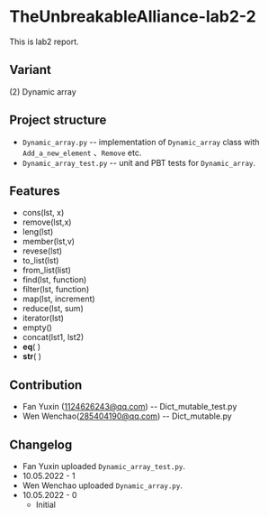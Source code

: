 # TheUnbreakableAlliance-lab2-2

This is lab2 report.

## Variant

(2) Dynamic array

## Project structure

- `Dynamic_array.py` -- implementation of `Dynamic_array`
   class with `Add_a_new_element` 、`Remove` etc.
- `Dynamic_array_test.py` -- unit and PBT tests for `Dynamic_array`.

## Features

- cons(lst, x)
- remove(lst,x)
- leng(lst)
- member(lst,v)
- revese(lst)
- to_list(lst)
- from_list(list)
- find(lst, function)
- filter(lst, function)
- map(lst, increment)
- reduce(lst, sum)
- iterator(lst)
- empty()
- concat(lst1, lst2)
- __eq__( )
- __str__( )

## Contribution

- Fan Yuxin (1124626243@qq.com) -- Dict_mutable_test.py
- Wen Wenchao(285404190@qq.com) -- Dict_mutable.py

## Changelog

- Fan Yuxin uploaded `Dynamic_array_test.py`.
- 10.05.2022 - 1
- Wen Wenchao uploaded `Dynamic_array.py`.
- 10.05.2022 - 0
  - Initial
